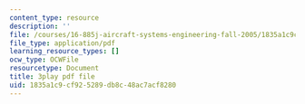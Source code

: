 ```yaml
---
content_type: resource
description: ''
file: /courses/16-885j-aircraft-systems-engineering-fall-2005/1835a1c9cf925289db8c48ac7acf8280_1IJPugWssVs.pdf
file_type: application/pdf
learning_resource_types: []
ocw_type: OCWFile
resourcetype: Document
title: 3play pdf file
uid: 1835a1c9-cf92-5289-db8c-48ac7acf8280
---
```

